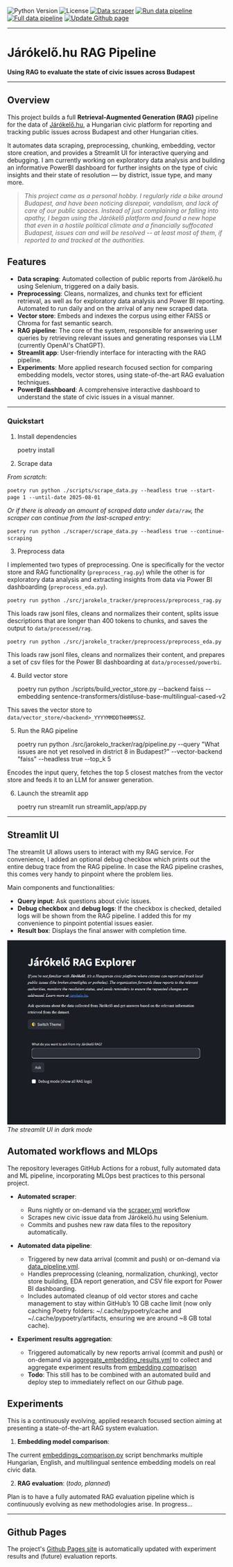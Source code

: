 ![Python Version](https://img.shields.io/badge/python-3.11%2B-blue) ![License](https://img.shields.io/github/license/leweex95/jarokelo_tracker) [![Data scraper](https://github.com/leweex95/jarokelo_tracker/actions/workflows/scraper.yml/badge.svg)](https://github.com/leweex95/jarokelo_tracker/actions/workflows/scraper.yml) [![Run data pipeline](https://github.com/leweex95/jarokelo_tracker/actions/workflows/data_pipeline.yml/badge.svg)](https://github.com/leweex95/jarokelo_tracker/actions/workflows/data_pipeline.yml) [![Full data pipeline](https://github.com/leweex95/jarokelo_tracker/actions/workflows/full_data_pipeline.yml/badge.svg)](https://github.com/leweex95/jarokelo_tracker/actions/workflows/full_data_pipeline.yml) [![Update Github page](https://github.com/leweex95/jarokelo_tracker/actions/workflows/pages/pages-build-deployment/badge.svg)](https://github.com/leweex95/jarokelo_tracker/actions/workflows/pages/pages-build-deployment)

---

# Járókelő.hu RAG Pipeline

**Using RAG to evaluate the state of civic issues across Budapest**  

---

## Overview

This project builds a full **Retrieval-Augmented Generation (RAG)** pipeline for the data of [Járókelő.hu](https://jarokelo.hu), a Hungarian civic platform for reporting and tracking public issues across Budapest and other Hungarian cities.

It automates data scraping, preprocessing, chunking, embedding, vector store creation, and provides a Streamlit UI for interactive querying and debugging. I am currently working on exploratory data analysis and building an informative PowerBI dashboard for further insights on the type of civic insights and their state of resolution — by district, issue type, and many more.

> _This project came as a personal hobby. I regularly ride a bike around Budapest, and have been noticing disrepair, vandalism, and lack of care of our public spaces. Instead of just complaining or falling into apathy, I began using the Járókelő platform and found a new hope that even in a hostile political climate and a financially suffocated Budapest, issues can and will be resolved -- at least most of them, if reported to and tracked at the authorities._

## Features

- **Data scraping**: Automated collection of public reports from Járókelő.hu using Selenium, triggered on a daily basis. 
- **Preprocessing**: Cleans, normalizes, and chunks text for efficient retrieval, as well as for exploratory data analysis and Power BI reporting. Automated to run daily and on the arrival of any new scraped data.
- **Vector store**: Embeds and indexes the corpus using either FAISS or Chroma for fast semantic search.
- **RAG pipeline**: The core of the system, responsible for answering user queries by retrieving relevant issues and generating responses via LLM (currently OpenAI's ChatGPT).
- **Streamlit app**: User-friendly interface for interacting with the RAG pipeline.
- **Experiments**: More applied research focused section for comparing embedding models, vector stores, using state-of-the-art RAG evaluation techniques.
- **PowerBI dashboard**: A comprehensive interactive dashboard to understand the state of civic issues in a visual manner.

---

### Quickstart

1. Install dependencies

    poetry install

2. Scrape data

_From scratch_:

    poetry run python ./scripts/scrape_data.py --headless true --start-page 1 --until-date 2025-08-01

_Or if there is already an amount of scraped data under `data/raw`, the scraper can continue from the last-scraped entry:_

    poetry run python ./scraper/scrape_data.py --headless true --continue-scraping

3. Preprocess data

I implemented two types of preprocessing. One is specifically for the vector store and RAG functionality (`preprocess_rag.py`) while the other is for exploratory data analysis and extracting insights from data via Power BI dashboarding (`preprocess_eda.py`).

    poetry run python ./src/jarokelo_tracker/preprocess/preprocess_rag.py 

This loads raw jsonl files, cleans and normalizes their content, splits issue descriptions that are longer than 400 tokens to chunks, and saves the output to `data/processed/rag`.

    poetry run python ./src/jarokelo_tracker/preprocess/preprocess_eda.py 

This loads raw jsonl files, cleans and normalizes their content, and prepares a set of csv files for the Power BI dashboarding at `data/processed/powerbi`.

4.  Build vector store

    poetry run python ./scripts/build_vector_store.py --backend faiss --embedding sentence-transformers/distiluse-base-multilingual-cased-v2

This saves the vector store to `data/vector_store/<backend>_YYYYMMDDTHHMMSSZ`.

5. Run the RAG pipeline

    poetry run python ./src/jarokelo_tracker/rag/pipeline.py --query "What issues are not yet resolved in district 8 in Budapest?" --vector-backend "faiss" --headless true --top_k 5

Encodes the input query, fetches the top 5 closest matches from the vector store and feeds it to an LLM for answer generation.

6. Launch the streamlit app

    poetry run streamlit run streamlit_app/app.py

---

## Streamlit UI

The streamlit UI allows users to interact with my RAG service. For convenience, I added an optional debug checkbox which prints out the entire debug trace from the RAG pipeline. In case the RAG pipeline crashes, this comes very handy to pinpoint where the problem lies.

Main components and functionalities:

- **Query input**: Ask questions about civic issues.
- **Debug checkbox** and **debug logs**: If the checkbox is checked, detailed logs will be shown from the RAG pipeline. I added this for my convenience to pinpoint potential issues easier.
- **Result box**: Displays the final answer with completion time.

![Streamlit UI](assets/streamlit_ui_dark_mode.png)*The streamlit UI in dark mode*

## Automated workflows and MLOps

The repository leverages GitHub Actions for a robust, fully automated data and ML pipeline, incorporating MLOps best practices to this personal project.

- **Automated scraper**:
    - Runs nightly or on-demand via the [scraper.yml](./.github/workflows/scraper.yml) workflow
    - Scrapes new civic issue data from Járókelő.hu using Selenium.
    - Commits and pushes new raw data files to the repository automatically.

- **Automated data pipeline**:
    - Triggered by new data arrival (commit and push) or on-demand via [data_pipeline.yml](./.github/workflows/data_pipeline.yml).
    - Handles preprocessing (cleaning, normalization, chunking), vector store building, EDA report generation, and CSV file export for Power BI dashboarding.
    - Includes automated cleanup of old vector stores and cache management to stay within GitHub’s 10 GB cache limit (now only caching Poetry folders: ~/.cache/pypoetry/cache and ~/.cache/pypoetry/artifacts, ensuring we are around ~8 GB total cache).

- **Experiment results aggregation**:
    - Triggered automatically by new reports arrival (commit and push) or on-demand via [aggregate_embedding_results.yml](.github/workflows/aggregate_embedding_results.yml) to collect and aggregate experiment results from [embedding comparison](./experiments/embeddings_comparison.py)
    - **Todo**: This still has to be combined with an automated build and deploy step to immediately reflect on our Github page. 

## Experiments

This is a continuously evolving, applied research focused section aiming at presenting a state-of-the-art RAG system evaluation. 

1. **Embedding model comparison**:

The current [embeddings_comparison.py](./experiments/embeddings_comparison.py) script benchmarks multiple Hungarian, English, and multilingual sentence embedding models on real civic data.

2. **RAG evaluation**: (_todo, planned_)

Plan is to have a fully automated RAG evaluation pipeline which is continuously evolving as new methodologies arise. In progress...

---

## Github Pages

The project's [Github Pages site](https://leweex95.github.io/jarokelo_tracker/) is automatically updated with experiment results and (future) evaluation reports.
